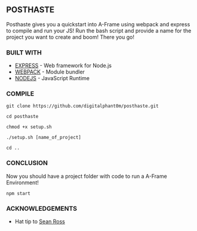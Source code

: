 ## POSTHASTE

Posthaste gives you a quickstart into A-Frame using webpack and express to compile and run your JS! Run the bash script and provide a name for the project you want to create and boom! There you go!

### BUILT WITH
* [EXPRESS](https://expressjs.com/) - Web framework for Node.js
* [WEBPACK](https://webpack.js.org/) -  Module bundler
* [NODEJS](https://nodejs.org/en/) - JavaScript Runtime


### COMPILE

```
git clone https://github.com/digitalphant0m/posthaste.git

cd posthaste

chmod +x setup.sh

./setup.sh [name_of_project]

cd ..
```

### CONCLUSION 
Now you should have a project folder with code to run a A-Frame Environment!

```
npm start
```

### ACKNOWLEDGEMENTS

* Hat tip to [Sean Ross](https://github.com/seanmross)
